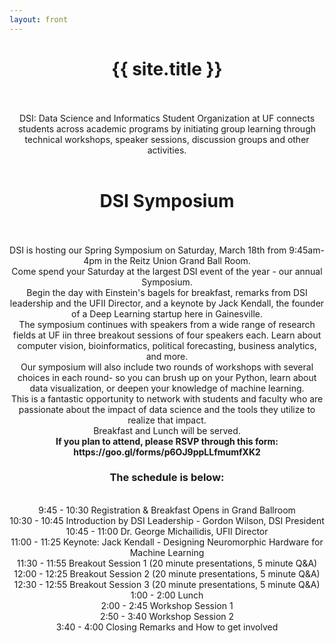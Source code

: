 ```yaml
---
layout: front
---
```

<center>
<h1>{{ site.title }}</h1>
<br><br>
DSI: Data Science and Informatics Student Organization at UF connects students across academic programs by initiating group learning through technical workshops, speaker sessions, discussion groups and other activities.
<br><br>
<h1>DSI Symposium</h1>
<br><br>
DSI is hosting our Spring Symposium on Saturday, March 18th from 9:45am-4pm in the Reitz Union Grand Ball Room.
<br>
Come spend your Saturday at the largest DSI event of the year - our annual Symposium. 
<br>
Begin the day with Einstein's bagels for breakfast, remarks from DSI leadership and the UFII Director, and a keynote by Jack Kendall, the founder of a Deep Learning startup here in Gainesville. 
<br>
The symposium continues with speakers from a wide range of research fields at UF iin three breakout sessions of four speakers each. Learn about computer vision, bioinformatics, political forecasting, business analytics, and more.
<br>
Our symposium will also include two rounds of workshops with several choices in each round- so you can brush up on your Python, learn about data visualization, or deepen your knowledge of machine learning.
<br>
This is a fantastic opportunity to network with students and faculty who are passionate about the impact of data science and the tools they utilize to realize that impact. 
<br>
Breakfast and Lunch will be served. 
<br>
<b>If you plan to attend, please RSVP through this form: https://goo.gl/forms/p6OJ9ppLLfmumfXK2</b>
<br>
<h3>The schedule is below: </h3>
<br>
9:45 - 10:30	Registration & Breakfast Opens in Grand Ballroom
<br>
10:30 - 10:45	Introduction by DSI Leadership - Gordon Wilson, DSI President
<br>
10:45 - 11:00	Dr. George Michailidis, UFII Director
<br>
11:00 - 11:25	Keynote: Jack Kendall - Designing Neuromorphic Hardware for Machine Learning
<br>
11:30 - 11:55	Breakout Session 1 (20 minute presentations, 5 minute Q&A)
<br>
12:00 - 12:25	Breakout Session 2 (20 minute presentations, 5 minute Q&A)
<br>
12:30 - 12:55	Breakout Session 3 (20 minute presentations, 5 minute Q&A)
<br>
1:00 - 2:00	Lunch
<br>
2:00 - 2:45	Workshop Session 1
<br>
2:50 - 3:40	Workshop Session 2
<br>
3:40 - 4:00	Closing Remarks and How to get involved

</center>



        






